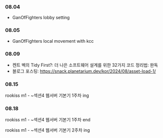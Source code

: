 ### 08.04

- GanOfFighters lobby setting

### 08.05

- GanOfFighters local movement with kcc

### 08.09

- 켄트 벡의 Tidy First?: 더 나은 소프트웨어 설계를 위한 32가지 코드 정리법: 완독
- 블로그 포스팅: https://snack.planetarium.dev/kor/2024/08/asset-load-1/

### 08.15

rookiss m1 - ~섹션4 웹서버 기본기 1주차 ing

### 08.18

rookiss m1 - ~섹션4 웹서버 기본기 1주차 end

rookiss m1 - ~섹션4 웹서버 기본기 2주차 ing

